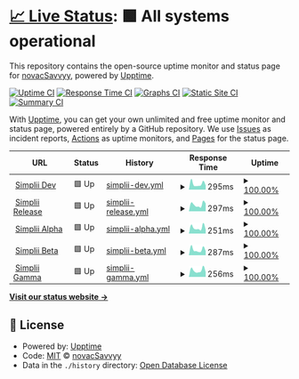 # [📈 Live Status](https://novacSavvyy.github.io/simpliiUptime): <!--live status--> **🟩 All systems operational**

This repository contains the open-source uptime monitor and status page for [novacSavvyy](https://novacSavvyy.github.io/simpliiUptime), powered by [Upptime](https://github.com/upptime/upptime).

[![Uptime CI](https://github.com/novacSavvyy/simpliiUptime/workflows/Uptime%20CI/badge.svg)](https://github.com/novacSavvyy/simpliiUptime/actions?query=workflow%3A%22Uptime+CI%22)
[![Response Time CI](https://github.com/novacSavvyy/simpliiUptime/workflows/Response%20Time%20CI/badge.svg)](https://github.com/novacSavvyy/simpliiUptime/actions?query=workflow%3A%22Response+Time+CI%22)
[![Graphs CI](https://github.com/novacSavvyy/simpliiUptime/workflows/Graphs%20CI/badge.svg)](https://github.com/novacSavvyy/simpliiUptime/actions?query=workflow%3A%22Graphs+CI%22)
[![Static Site CI](https://github.com/novacSavvyy/simpliiUptime/workflows/Static%20Site%20CI/badge.svg)](https://github.com/novacSavvyy/simpliiUptime/actions?query=workflow%3A%22Static+Site+CI%22)
[![Summary CI](https://github.com/novacSavvyy/simpliiUptime/workflows/Summary%20CI/badge.svg)](https://github.com/novacSavvyy/simpliiUptime/actions?query=workflow%3A%22Summary+CI%22)

With [Upptime](https://upptime.js.org), you can get your own unlimited and free uptime monitor and status page, powered entirely by a GitHub repository. We use [Issues](https://github.com/novacSavvyy/simpliiUptime/issues) as incident reports, [Actions](https://github.com/novacSavvyy/simpliiUptime/actions) as uptime monitors, and [Pages](https://novacSavvyy.github.io/simpliiUptime) for the status page.

<!--start: status pages-->
<!-- This summary is generated by Upptime (https://github.com/upptime/upptime) -->
<!-- Do not edit this manually, your changes will be overwritten -->
<!-- prettier-ignore -->
| URL | Status | History | Response Time | Uptime |
| --- | ------ | ------- | ------------- | ------ |
| <img alt="" src="https://favicons.githubusercontent.com/dev.admin-web-simplii.savvyy.io" height="13"> [Simplii Dev](http://dev.admin-web-simplii.savvyy.io/) | 🟩 Up | [simplii-dev.yml](https://github.com/novacSavvyy/simpliiUptime/commits/HEAD/history/simplii-dev.yml) | <details><summary><img alt="Response time graph" src="./graphs/simplii-dev/response-time-week.png" height="20"> 295ms</summary><br><a href="https://novacSavvyy.github.io/simpliiUptime/history/simplii-dev"><img alt="Response time 287" src="https://img.shields.io/endpoint?url=https%3A%2F%2Fraw.githubusercontent.com%2FnovacSavvyy%2FsimpliiUptime%2FHEAD%2Fapi%2Fsimplii-dev%2Fresponse-time.json"></a><br><a href="https://novacSavvyy.github.io/simpliiUptime/history/simplii-dev"><img alt="24-hour response time 218" src="https://img.shields.io/endpoint?url=https%3A%2F%2Fraw.githubusercontent.com%2FnovacSavvyy%2FsimpliiUptime%2FHEAD%2Fapi%2Fsimplii-dev%2Fresponse-time-day.json"></a><br><a href="https://novacSavvyy.github.io/simpliiUptime/history/simplii-dev"><img alt="7-day response time 295" src="https://img.shields.io/endpoint?url=https%3A%2F%2Fraw.githubusercontent.com%2FnovacSavvyy%2FsimpliiUptime%2FHEAD%2Fapi%2Fsimplii-dev%2Fresponse-time-week.json"></a><br><a href="https://novacSavvyy.github.io/simpliiUptime/history/simplii-dev"><img alt="30-day response time 291" src="https://img.shields.io/endpoint?url=https%3A%2F%2Fraw.githubusercontent.com%2FnovacSavvyy%2FsimpliiUptime%2FHEAD%2Fapi%2Fsimplii-dev%2Fresponse-time-month.json"></a><br><a href="https://novacSavvyy.github.io/simpliiUptime/history/simplii-dev"><img alt="1-year response time 287" src="https://img.shields.io/endpoint?url=https%3A%2F%2Fraw.githubusercontent.com%2FnovacSavvyy%2FsimpliiUptime%2FHEAD%2Fapi%2Fsimplii-dev%2Fresponse-time-year.json"></a></details> | <details><summary><a href="https://novacSavvyy.github.io/simpliiUptime/history/simplii-dev">100.00%</a></summary><a href="https://novacSavvyy.github.io/simpliiUptime/history/simplii-dev"><img alt="All-time uptime 100.00%" src="https://img.shields.io/endpoint?url=https%3A%2F%2Fraw.githubusercontent.com%2FnovacSavvyy%2FsimpliiUptime%2FHEAD%2Fapi%2Fsimplii-dev%2Fuptime.json"></a><br><a href="https://novacSavvyy.github.io/simpliiUptime/history/simplii-dev"><img alt="24-hour uptime 100.00%" src="https://img.shields.io/endpoint?url=https%3A%2F%2Fraw.githubusercontent.com%2FnovacSavvyy%2FsimpliiUptime%2FHEAD%2Fapi%2Fsimplii-dev%2Fuptime-day.json"></a><br><a href="https://novacSavvyy.github.io/simpliiUptime/history/simplii-dev"><img alt="7-day uptime 100.00%" src="https://img.shields.io/endpoint?url=https%3A%2F%2Fraw.githubusercontent.com%2FnovacSavvyy%2FsimpliiUptime%2FHEAD%2Fapi%2Fsimplii-dev%2Fuptime-week.json"></a><br><a href="https://novacSavvyy.github.io/simpliiUptime/history/simplii-dev"><img alt="30-day uptime 100.00%" src="https://img.shields.io/endpoint?url=https%3A%2F%2Fraw.githubusercontent.com%2FnovacSavvyy%2FsimpliiUptime%2FHEAD%2Fapi%2Fsimplii-dev%2Fuptime-month.json"></a><br><a href="https://novacSavvyy.github.io/simpliiUptime/history/simplii-dev"><img alt="1-year uptime 100.00%" src="https://img.shields.io/endpoint?url=https%3A%2F%2Fraw.githubusercontent.com%2FnovacSavvyy%2FsimpliiUptime%2FHEAD%2Fapi%2Fsimplii-dev%2Fuptime-year.json"></a></details>
| <img alt="" src="https://favicons.githubusercontent.com/release.admin-web-simplii.savvyy.io" height="13"> [Simplii Release](http://release.admin-web-simplii.savvyy.io/) | 🟩 Up | [simplii-release.yml](https://github.com/novacSavvyy/simpliiUptime/commits/HEAD/history/simplii-release.yml) | <details><summary><img alt="Response time graph" src="./graphs/simplii-release/response-time-week.png" height="20"> 297ms</summary><br><a href="https://novacSavvyy.github.io/simpliiUptime/history/simplii-release"><img alt="Response time 328" src="https://img.shields.io/endpoint?url=https%3A%2F%2Fraw.githubusercontent.com%2FnovacSavvyy%2FsimpliiUptime%2FHEAD%2Fapi%2Fsimplii-release%2Fresponse-time.json"></a><br><a href="https://novacSavvyy.github.io/simpliiUptime/history/simplii-release"><img alt="24-hour response time 348" src="https://img.shields.io/endpoint?url=https%3A%2F%2Fraw.githubusercontent.com%2FnovacSavvyy%2FsimpliiUptime%2FHEAD%2Fapi%2Fsimplii-release%2Fresponse-time-day.json"></a><br><a href="https://novacSavvyy.github.io/simpliiUptime/history/simplii-release"><img alt="7-day response time 297" src="https://img.shields.io/endpoint?url=https%3A%2F%2Fraw.githubusercontent.com%2FnovacSavvyy%2FsimpliiUptime%2FHEAD%2Fapi%2Fsimplii-release%2Fresponse-time-week.json"></a><br><a href="https://novacSavvyy.github.io/simpliiUptime/history/simplii-release"><img alt="30-day response time 338" src="https://img.shields.io/endpoint?url=https%3A%2F%2Fraw.githubusercontent.com%2FnovacSavvyy%2FsimpliiUptime%2FHEAD%2Fapi%2Fsimplii-release%2Fresponse-time-month.json"></a><br><a href="https://novacSavvyy.github.io/simpliiUptime/history/simplii-release"><img alt="1-year response time 328" src="https://img.shields.io/endpoint?url=https%3A%2F%2Fraw.githubusercontent.com%2FnovacSavvyy%2FsimpliiUptime%2FHEAD%2Fapi%2Fsimplii-release%2Fresponse-time-year.json"></a></details> | <details><summary><a href="https://novacSavvyy.github.io/simpliiUptime/history/simplii-release">100.00%</a></summary><a href="https://novacSavvyy.github.io/simpliiUptime/history/simplii-release"><img alt="All-time uptime 99.55%" src="https://img.shields.io/endpoint?url=https%3A%2F%2Fraw.githubusercontent.com%2FnovacSavvyy%2FsimpliiUptime%2FHEAD%2Fapi%2Fsimplii-release%2Fuptime.json"></a><br><a href="https://novacSavvyy.github.io/simpliiUptime/history/simplii-release"><img alt="24-hour uptime 100.00%" src="https://img.shields.io/endpoint?url=https%3A%2F%2Fraw.githubusercontent.com%2FnovacSavvyy%2FsimpliiUptime%2FHEAD%2Fapi%2Fsimplii-release%2Fuptime-day.json"></a><br><a href="https://novacSavvyy.github.io/simpliiUptime/history/simplii-release"><img alt="7-day uptime 100.00%" src="https://img.shields.io/endpoint?url=https%3A%2F%2Fraw.githubusercontent.com%2FnovacSavvyy%2FsimpliiUptime%2FHEAD%2Fapi%2Fsimplii-release%2Fuptime-week.json"></a><br><a href="https://novacSavvyy.github.io/simpliiUptime/history/simplii-release"><img alt="30-day uptime 99.54%" src="https://img.shields.io/endpoint?url=https%3A%2F%2Fraw.githubusercontent.com%2FnovacSavvyy%2FsimpliiUptime%2FHEAD%2Fapi%2Fsimplii-release%2Fuptime-month.json"></a><br><a href="https://novacSavvyy.github.io/simpliiUptime/history/simplii-release"><img alt="1-year uptime 99.55%" src="https://img.shields.io/endpoint?url=https%3A%2F%2Fraw.githubusercontent.com%2FnovacSavvyy%2FsimpliiUptime%2FHEAD%2Fapi%2Fsimplii-release%2Fuptime-year.json"></a></details>
| <img alt="" src="https://favicons.githubusercontent.com/alpha.admin-web-simplii.savvyy.io" height="13"> [Simplii Alpha](http://alpha.admin-web-simplii.savvyy.io/) | 🟩 Up | [simplii-alpha.yml](https://github.com/novacSavvyy/simpliiUptime/commits/HEAD/history/simplii-alpha.yml) | <details><summary><img alt="Response time graph" src="./graphs/simplii-alpha/response-time-week.png" height="20"> 251ms</summary><br><a href="https://novacSavvyy.github.io/simpliiUptime/history/simplii-alpha"><img alt="Response time 272" src="https://img.shields.io/endpoint?url=https%3A%2F%2Fraw.githubusercontent.com%2FnovacSavvyy%2FsimpliiUptime%2FHEAD%2Fapi%2Fsimplii-alpha%2Fresponse-time.json"></a><br><a href="https://novacSavvyy.github.io/simpliiUptime/history/simplii-alpha"><img alt="24-hour response time 162" src="https://img.shields.io/endpoint?url=https%3A%2F%2Fraw.githubusercontent.com%2FnovacSavvyy%2FsimpliiUptime%2FHEAD%2Fapi%2Fsimplii-alpha%2Fresponse-time-day.json"></a><br><a href="https://novacSavvyy.github.io/simpliiUptime/history/simplii-alpha"><img alt="7-day response time 251" src="https://img.shields.io/endpoint?url=https%3A%2F%2Fraw.githubusercontent.com%2FnovacSavvyy%2FsimpliiUptime%2FHEAD%2Fapi%2Fsimplii-alpha%2Fresponse-time-week.json"></a><br><a href="https://novacSavvyy.github.io/simpliiUptime/history/simplii-alpha"><img alt="30-day response time 276" src="https://img.shields.io/endpoint?url=https%3A%2F%2Fraw.githubusercontent.com%2FnovacSavvyy%2FsimpliiUptime%2FHEAD%2Fapi%2Fsimplii-alpha%2Fresponse-time-month.json"></a><br><a href="https://novacSavvyy.github.io/simpliiUptime/history/simplii-alpha"><img alt="1-year response time 272" src="https://img.shields.io/endpoint?url=https%3A%2F%2Fraw.githubusercontent.com%2FnovacSavvyy%2FsimpliiUptime%2FHEAD%2Fapi%2Fsimplii-alpha%2Fresponse-time-year.json"></a></details> | <details><summary><a href="https://novacSavvyy.github.io/simpliiUptime/history/simplii-alpha">100.00%</a></summary><a href="https://novacSavvyy.github.io/simpliiUptime/history/simplii-alpha"><img alt="All-time uptime 100.00%" src="https://img.shields.io/endpoint?url=https%3A%2F%2Fraw.githubusercontent.com%2FnovacSavvyy%2FsimpliiUptime%2FHEAD%2Fapi%2Fsimplii-alpha%2Fuptime.json"></a><br><a href="https://novacSavvyy.github.io/simpliiUptime/history/simplii-alpha"><img alt="24-hour uptime 100.00%" src="https://img.shields.io/endpoint?url=https%3A%2F%2Fraw.githubusercontent.com%2FnovacSavvyy%2FsimpliiUptime%2FHEAD%2Fapi%2Fsimplii-alpha%2Fuptime-day.json"></a><br><a href="https://novacSavvyy.github.io/simpliiUptime/history/simplii-alpha"><img alt="7-day uptime 100.00%" src="https://img.shields.io/endpoint?url=https%3A%2F%2Fraw.githubusercontent.com%2FnovacSavvyy%2FsimpliiUptime%2FHEAD%2Fapi%2Fsimplii-alpha%2Fuptime-week.json"></a><br><a href="https://novacSavvyy.github.io/simpliiUptime/history/simplii-alpha"><img alt="30-day uptime 100.00%" src="https://img.shields.io/endpoint?url=https%3A%2F%2Fraw.githubusercontent.com%2FnovacSavvyy%2FsimpliiUptime%2FHEAD%2Fapi%2Fsimplii-alpha%2Fuptime-month.json"></a><br><a href="https://novacSavvyy.github.io/simpliiUptime/history/simplii-alpha"><img alt="1-year uptime 100.00%" src="https://img.shields.io/endpoint?url=https%3A%2F%2Fraw.githubusercontent.com%2FnovacSavvyy%2FsimpliiUptime%2FHEAD%2Fapi%2Fsimplii-alpha%2Fuptime-year.json"></a></details>
| <img alt="" src="https://favicons.githubusercontent.com/beta.admin-web-simplii.savvyy.io" height="13"> [Simplii Beta](http://beta.admin-web-simplii.savvyy.io/) | 🟩 Up | [simplii-beta.yml](https://github.com/novacSavvyy/simpliiUptime/commits/HEAD/history/simplii-beta.yml) | <details><summary><img alt="Response time graph" src="./graphs/simplii-beta/response-time-week.png" height="20"> 287ms</summary><br><a href="https://novacSavvyy.github.io/simpliiUptime/history/simplii-beta"><img alt="Response time 283" src="https://img.shields.io/endpoint?url=https%3A%2F%2Fraw.githubusercontent.com%2FnovacSavvyy%2FsimpliiUptime%2FHEAD%2Fapi%2Fsimplii-beta%2Fresponse-time.json"></a><br><a href="https://novacSavvyy.github.io/simpliiUptime/history/simplii-beta"><img alt="24-hour response time 212" src="https://img.shields.io/endpoint?url=https%3A%2F%2Fraw.githubusercontent.com%2FnovacSavvyy%2FsimpliiUptime%2FHEAD%2Fapi%2Fsimplii-beta%2Fresponse-time-day.json"></a><br><a href="https://novacSavvyy.github.io/simpliiUptime/history/simplii-beta"><img alt="7-day response time 287" src="https://img.shields.io/endpoint?url=https%3A%2F%2Fraw.githubusercontent.com%2FnovacSavvyy%2FsimpliiUptime%2FHEAD%2Fapi%2Fsimplii-beta%2Fresponse-time-week.json"></a><br><a href="https://novacSavvyy.github.io/simpliiUptime/history/simplii-beta"><img alt="30-day response time 289" src="https://img.shields.io/endpoint?url=https%3A%2F%2Fraw.githubusercontent.com%2FnovacSavvyy%2FsimpliiUptime%2FHEAD%2Fapi%2Fsimplii-beta%2Fresponse-time-month.json"></a><br><a href="https://novacSavvyy.github.io/simpliiUptime/history/simplii-beta"><img alt="1-year response time 283" src="https://img.shields.io/endpoint?url=https%3A%2F%2Fraw.githubusercontent.com%2FnovacSavvyy%2FsimpliiUptime%2FHEAD%2Fapi%2Fsimplii-beta%2Fresponse-time-year.json"></a></details> | <details><summary><a href="https://novacSavvyy.github.io/simpliiUptime/history/simplii-beta">100.00%</a></summary><a href="https://novacSavvyy.github.io/simpliiUptime/history/simplii-beta"><img alt="All-time uptime 100.00%" src="https://img.shields.io/endpoint?url=https%3A%2F%2Fraw.githubusercontent.com%2FnovacSavvyy%2FsimpliiUptime%2FHEAD%2Fapi%2Fsimplii-beta%2Fuptime.json"></a><br><a href="https://novacSavvyy.github.io/simpliiUptime/history/simplii-beta"><img alt="24-hour uptime 100.00%" src="https://img.shields.io/endpoint?url=https%3A%2F%2Fraw.githubusercontent.com%2FnovacSavvyy%2FsimpliiUptime%2FHEAD%2Fapi%2Fsimplii-beta%2Fuptime-day.json"></a><br><a href="https://novacSavvyy.github.io/simpliiUptime/history/simplii-beta"><img alt="7-day uptime 100.00%" src="https://img.shields.io/endpoint?url=https%3A%2F%2Fraw.githubusercontent.com%2FnovacSavvyy%2FsimpliiUptime%2FHEAD%2Fapi%2Fsimplii-beta%2Fuptime-week.json"></a><br><a href="https://novacSavvyy.github.io/simpliiUptime/history/simplii-beta"><img alt="30-day uptime 100.00%" src="https://img.shields.io/endpoint?url=https%3A%2F%2Fraw.githubusercontent.com%2FnovacSavvyy%2FsimpliiUptime%2FHEAD%2Fapi%2Fsimplii-beta%2Fuptime-month.json"></a><br><a href="https://novacSavvyy.github.io/simpliiUptime/history/simplii-beta"><img alt="1-year uptime 100.00%" src="https://img.shields.io/endpoint?url=https%3A%2F%2Fraw.githubusercontent.com%2FnovacSavvyy%2FsimpliiUptime%2FHEAD%2Fapi%2Fsimplii-beta%2Fuptime-year.json"></a></details>
| <img alt="" src="https://favicons.githubusercontent.com/gamma.admin-web-simplii.savvyy.io" height="13"> [Simplii Gamma](http://gamma.admin-web-simplii.savvyy.io/) | 🟩 Up | [simplii-gamma.yml](https://github.com/novacSavvyy/simpliiUptime/commits/HEAD/history/simplii-gamma.yml) | <details><summary><img alt="Response time graph" src="./graphs/simplii-gamma/response-time-week.png" height="20"> 256ms</summary><br><a href="https://novacSavvyy.github.io/simpliiUptime/history/simplii-gamma"><img alt="Response time 278" src="https://img.shields.io/endpoint?url=https%3A%2F%2Fraw.githubusercontent.com%2FnovacSavvyy%2FsimpliiUptime%2FHEAD%2Fapi%2Fsimplii-gamma%2Fresponse-time.json"></a><br><a href="https://novacSavvyy.github.io/simpliiUptime/history/simplii-gamma"><img alt="24-hour response time 186" src="https://img.shields.io/endpoint?url=https%3A%2F%2Fraw.githubusercontent.com%2FnovacSavvyy%2FsimpliiUptime%2FHEAD%2Fapi%2Fsimplii-gamma%2Fresponse-time-day.json"></a><br><a href="https://novacSavvyy.github.io/simpliiUptime/history/simplii-gamma"><img alt="7-day response time 256" src="https://img.shields.io/endpoint?url=https%3A%2F%2Fraw.githubusercontent.com%2FnovacSavvyy%2FsimpliiUptime%2FHEAD%2Fapi%2Fsimplii-gamma%2Fresponse-time-week.json"></a><br><a href="https://novacSavvyy.github.io/simpliiUptime/history/simplii-gamma"><img alt="30-day response time 283" src="https://img.shields.io/endpoint?url=https%3A%2F%2Fraw.githubusercontent.com%2FnovacSavvyy%2FsimpliiUptime%2FHEAD%2Fapi%2Fsimplii-gamma%2Fresponse-time-month.json"></a><br><a href="https://novacSavvyy.github.io/simpliiUptime/history/simplii-gamma"><img alt="1-year response time 278" src="https://img.shields.io/endpoint?url=https%3A%2F%2Fraw.githubusercontent.com%2FnovacSavvyy%2FsimpliiUptime%2FHEAD%2Fapi%2Fsimplii-gamma%2Fresponse-time-year.json"></a></details> | <details><summary><a href="https://novacSavvyy.github.io/simpliiUptime/history/simplii-gamma">100.00%</a></summary><a href="https://novacSavvyy.github.io/simpliiUptime/history/simplii-gamma"><img alt="All-time uptime 100.00%" src="https://img.shields.io/endpoint?url=https%3A%2F%2Fraw.githubusercontent.com%2FnovacSavvyy%2FsimpliiUptime%2FHEAD%2Fapi%2Fsimplii-gamma%2Fuptime.json"></a><br><a href="https://novacSavvyy.github.io/simpliiUptime/history/simplii-gamma"><img alt="24-hour uptime 100.00%" src="https://img.shields.io/endpoint?url=https%3A%2F%2Fraw.githubusercontent.com%2FnovacSavvyy%2FsimpliiUptime%2FHEAD%2Fapi%2Fsimplii-gamma%2Fuptime-day.json"></a><br><a href="https://novacSavvyy.github.io/simpliiUptime/history/simplii-gamma"><img alt="7-day uptime 100.00%" src="https://img.shields.io/endpoint?url=https%3A%2F%2Fraw.githubusercontent.com%2FnovacSavvyy%2FsimpliiUptime%2FHEAD%2Fapi%2Fsimplii-gamma%2Fuptime-week.json"></a><br><a href="https://novacSavvyy.github.io/simpliiUptime/history/simplii-gamma"><img alt="30-day uptime 100.00%" src="https://img.shields.io/endpoint?url=https%3A%2F%2Fraw.githubusercontent.com%2FnovacSavvyy%2FsimpliiUptime%2FHEAD%2Fapi%2Fsimplii-gamma%2Fuptime-month.json"></a><br><a href="https://novacSavvyy.github.io/simpliiUptime/history/simplii-gamma"><img alt="1-year uptime 100.00%" src="https://img.shields.io/endpoint?url=https%3A%2F%2Fraw.githubusercontent.com%2FnovacSavvyy%2FsimpliiUptime%2FHEAD%2Fapi%2Fsimplii-gamma%2Fuptime-year.json"></a></details>

<!--end: status pages-->

[**Visit our status website →**](https://novacSavvyy.github.io/simpliiUptime)

## 📄 License

- Powered by: [Upptime](https://github.com/upptime/upptime)
- Code: [MIT](./LICENSE) © [novacSavvyy](https://novacSavvyy.github.io/simpliiUptime)
- Data in the `./history` directory: [Open Database License](https://opendatacommons.org/licenses/odbl/1-0/)
